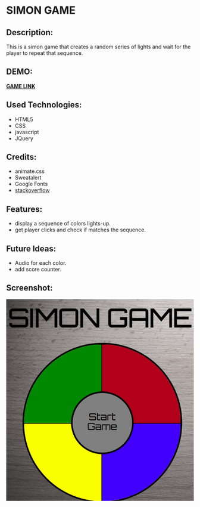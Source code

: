 # **SIMON GAME**

## **Description:**

This is a simon game that creates a random series of lights and wait for the player to repeat that sequence.

## **DEMO:**

[**GAME LINK** ](https://nouraalhadlaq.github.io/simon/)

## **Used Technologies:**

- HTML5
- CSS
- javascript
- JQuery

## **Credits:**

- animate.css
- Sweatalert
- Google Fonts
- [stackoverflow](https://stackoverflow.com/questions/43720936/how-to-create-blinking-text-with-css-only)

## **Features:**

- display a sequence of colors lights-up.
- get player clicks and check if matches the sequence.

## **Future Ideas:**

- Audio for each color.
- add score counter.

## **Screenshot:**

![screenshot of game](images/screenshot.png)
